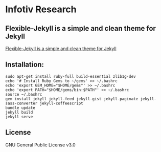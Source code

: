 # Infotiv Research

## Flexible-Jekyll is a simple and clean theme for Jekyll

[Flexible-Jekyll is a simple and clean theme for Jekyll](https://artemsheludko.github.io/flexible-jekyll/)

## Installation:

```
sudo apt-get install ruby-full build-essential zlib1g-dev
echo '# Install Ruby Gems to ~/gems' >> ~/.bashrc
echo 'export GEM_HOME="$HOME/gems"' >> ~/.bashrc
echo 'export PATH="$HOME/gems/bin:$PATH"' >> ~/.bashrc
source ~/.bashrc
gem install jekyll jekyll-feed jekyll-gist jekyll-paginate jekyll-sass-converter jekyll-coffeescript
bundle update
jekyll build
jekyll serve
```

## License

GNU General Public License v3.0
